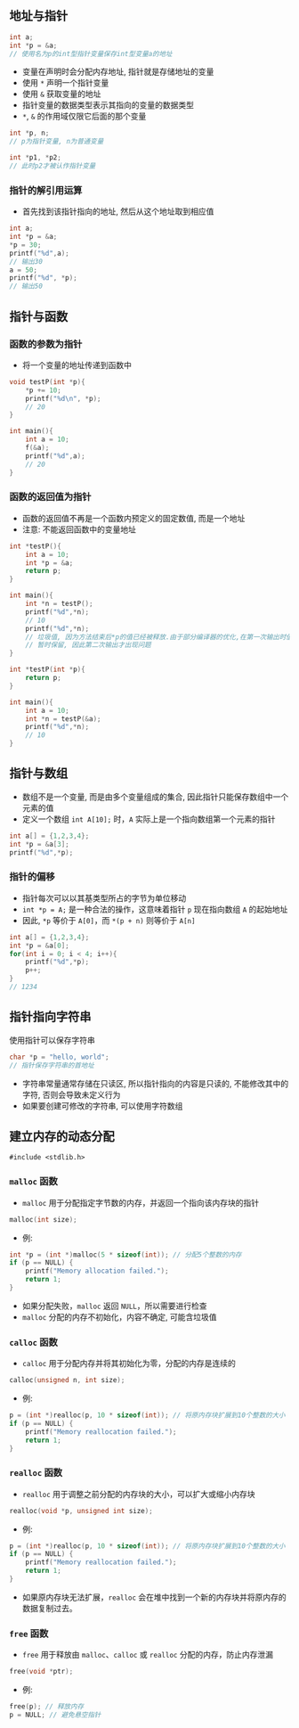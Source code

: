 ## 地址与指针
```c
int a;
int *p = &a;
// 使用名为p的int型指针变量保存int型变量a的地址
```
- 变量在声明时会分配内存地址, 指针就是存储地址的变量
- 使用 `*` 声明一个指针变量
- 使用 `&` 获取变量的地址
- 指针变量的数据类型表示其指向的变量的数据类型
- `*`, `&` 的作用域仅限它后面的那个变量
```c
int *p, n;
// p为指针变量, n为普通变量

int *p1, *p2;
// 此时p2才被认作指针变量
```
### 指针的解引用运算
- 首先找到该指针指向的地址, 然后从这个地址取到相应值
```c
int a;
int *p = &a;
*p = 30;
printf("%d",a);
// 输出30
a = 50;
printf("%d", *p);
// 输出50
```
## 指针与函数
### 函数的参数为指针
- 将一个变量的地址传递到函数中
```c
void testP(int *p){
	*p += 10;
	printf("%d\n", *p);
	// 20
}

int main(){
	int a = 10;
	f(&a);
	printf("%d",a);
	// 20
}
```
### 函数的返回值为指针
- 函数的返回值不再是一个函数内预定义的固定数值, 而是一个地址
- 注意: 不能返回函数中的变量地址
```c
int *testP(){
	int a = 10;
	int *p = &a;
	return p;
}

int main(){
	int *n = testP();
	printf("%d",*n);
	// 10
	printf("%d",*n);
	// 垃圾值, 因为方法结束后*p的值已经被释放.由于部分编译器的优化,在第一次输出时值被
	// 暂时保留, 因此第二次输出才出现问题 
}
```

```c
int *testP(int *p){
	return p;
}

int main(){
	int a = 10;
	int *n = testP(&a);
	printf("%d",*n);
	// 10
}
```
## 指针与数组
- 数组不是一个变量, 而是由多个变量组成的集合, 因此指针只能保存数组中一个元素的值
- 定义一个数组 `int A[10];` 时，`A` 实际上是一个指向数组第一个元素的指针
```c
int a[] = {1,2,3,4};
int *p = &a[3];
printf("%d",*p);
```
### 指针的偏移
- 指针每次可以以其基类型所占的字节为单位移动
- `int *p = A;` 是一种合法的操作，这意味着指针 `p` 现在指向数组 `A` 的起始地址
- 因此, `*p` 等价于 `A[0]`，而 `*(p + n)` 则等价于 `A[n]`
```c
int a[] = {1,2,3,4};
int *p = &a[0];
for(int i = 0; i < 4; i++){
	printf("%d",*p);
	p++;
}
// 1234
```
## 指针指向字符串
使用指针可以保存字符串
```c
char *p = "hello, world";
// 指针保存字符串的首地址
```
- 字符串常量通常存储在只读区, 所以指针指向的内容是只读的, 不能修改其中的字符, 否则会导致未定义行为
- 如果要创建可修改的字符串, 可以使用字符数组
## 建立内存的动态分配
`#include <stdlib.h>`
### `malloc` 函数
- `malloc` 用于分配指定字节数的内存，并返回一个指向该内存块的指针
```c
malloc(int size);
```
- 例:
```c
int *p = (int *)malloc(5 * sizeof(int)); // 分配5个整数的内存
if (p == NULL) {
    printf("Memory allocation failed.");
    return 1;
}

```
- 如果分配失败，`malloc` 返回 `NULL`，所以需要进行检查
- `malloc` 分配的内存不初始化，内容不确定, 可能含垃圾值
### `calloc` 函数
- `calloc` 用于分配内存并将其初始化为零，分配的内存是连续的
```c
calloc(unsigned n, int size);
```
- 例:
```c
p = (int *)realloc(p, 10 * sizeof(int)); // 将原内存块扩展到10个整数的大小
if (p == NULL) {
    printf("Memory reallocation failed.");
    return 1;
}
```
### `realloc` 函数
- `realloc` 用于调整之前分配的内存块的大小，可以扩大或缩小内存块
```c
realloc(void *p, unsigned int size);
```
- 例:
```c
p = (int *)realloc(p, 10 * sizeof(int)); // 将原内存块扩展到10个整数的大小
if (p == NULL) {
    printf("Memory reallocation failed.");
    return 1;
}
```
- 如果原内存块无法扩展，`realloc` 会在堆中找到一个新的内存块并将原内存的数据复制过去。
### `free` 函数
- `free` 用于释放由 `malloc`、`calloc` 或 `realloc` 分配的内存，防止内存泄漏
```c
free(void *ptr);
```
- 例:
```c
free(p); // 释放内存
p = NULL; // 避免悬空指针
```
